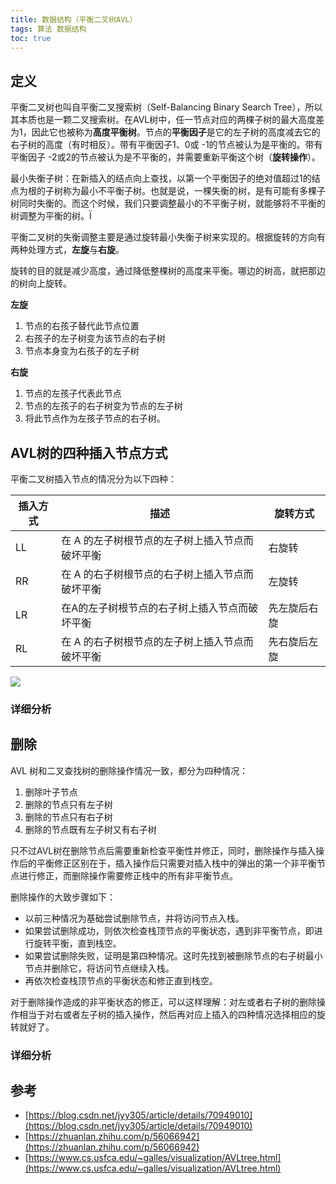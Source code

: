 ```yaml
---
title: 数据结构（平衡二叉树AVL）
tags: 算法 数据结构
toc: true
---
```


## 定义

平衡二叉树也叫自平衡二叉搜索树（Self-Balancing Binary Search Tree），所以其本质也是一颗二叉搜索树。在AVL树中，任一节点对应的两棵子树的最大高度差为1，因此它也被称为**高度平衡树**。节点的**平衡因子**是它的左子树的高度减去它的右子树的高度（有时相反）。带有平衡因子1、0或 -1的节点被认为是平衡的。带有平衡因子 -2或2的节点被认为是不平衡的，并需要重新平衡这个树（**旋转操作**）。


最小失衡子树：在新插入的结点向上查找，以第一个平衡因子的绝对值超过1的结点为根的子树称为最小不平衡子树。也就是说，一棵失衡的树，是有可能有多棵子树同时失衡的。而这个时候，我们只要调整最小的不平衡子树，就能够将不平衡的树调整为平衡的树。Ï

平衡二叉树的失衡调整主要是通过旋转最小失衡子树来实现的。根据旋转的方向有两种处理方式，**左旋**与**右旋**。

旋转的目的就是减少高度，通过降低整棵树的高度来平衡。哪边的树高，就把那边的树向上旋转。

**左旋**

1. 节点的右孩子替代此节点位置 
2. 右孩子的左子树变为该节点的右子树 
3. 节点本身变为右孩子的左子树

**右旋**

1. 节点的左孩子代表此节点 
2. 节点的左孩子的右子树变为节点的左子树 
3. 将此节点作为左孩子节点的右子树。



## AVL树的四种插入节点方式


平衡二叉树插入节点的情况分为以下四种：

| 插入方式 | 描述 | 旋转方式 | 
| -------- | ------------------ | ------------ | 
| LL | 在 A 的左子树根节点的左子树上插入节点而破坏平衡 | 右旋转 | 
| RR | 在 A 的右子树根节点的右子树上插入节点而破坏平衡 | 左旋转 | 
| LR | 在A的左子树根节点的右子树上插入节点而破坏平衡 | 先左旋后右旋 | 
| RL | 在 A 的右子树根节点的左子树上插入节点而破坏平衡 | 先右旋后左旋 |

![](./avl_tree_1.png)

### 详细分析



## 删除


AVL 树和二叉查找树的删除操作情况一致，都分为四种情况：

1. 删除叶子节点 
2. 删除的节点只有左子树 
3. 删除的节点只有右子树 
4. 删除的节点既有左子树又有右子树

只不过AVL树在删除节点后需要重新检查平衡性并修正，同时，删除操作与插入操作后的平衡修正区别在于，插入操作后只需要对插入栈中的弹出的第一个非平衡节点进行修正，而删除操作需要修正栈中的所有非平衡节点。

删除操作的大致步骤如下：

- 以前三种情况为基础尝试删除节点，并将访问节点入栈。
- 如果尝试删除成功，则依次检查栈顶节点的平衡状态，遇到非平衡节点，即进行旋转平衡，直到栈空。
- 如果尝试删除失败，证明是第四种情况。这时先找到被删除节点的右子树最小节点并删除它，将访问节点继续入栈。
- 再依次检查栈顶节点的平衡状态和修正直到栈空。

对于删除操作造成的非平衡状态的修正，可以这样理解：对左或者右子树的删除操作相当于对右或者左子树的插入操作，然后再对应上插入的四种情况选择相应的旋转就好了。

### 详细分析


## 参考

- [https://blog.csdn.net/jyy305/article/details/70949010](https://blog.csdn.net/jyy305/article/details/70949010)
- [https://zhuanlan.zhihu.com/p/56066942](https://zhuanlan.zhihu.com/p/56066942)
- [https://www.cs.usfca.edu/~galles/visualization/AVLtree.html](https://www.cs.usfca.edu/~galles/visualization/AVLtree.html)


